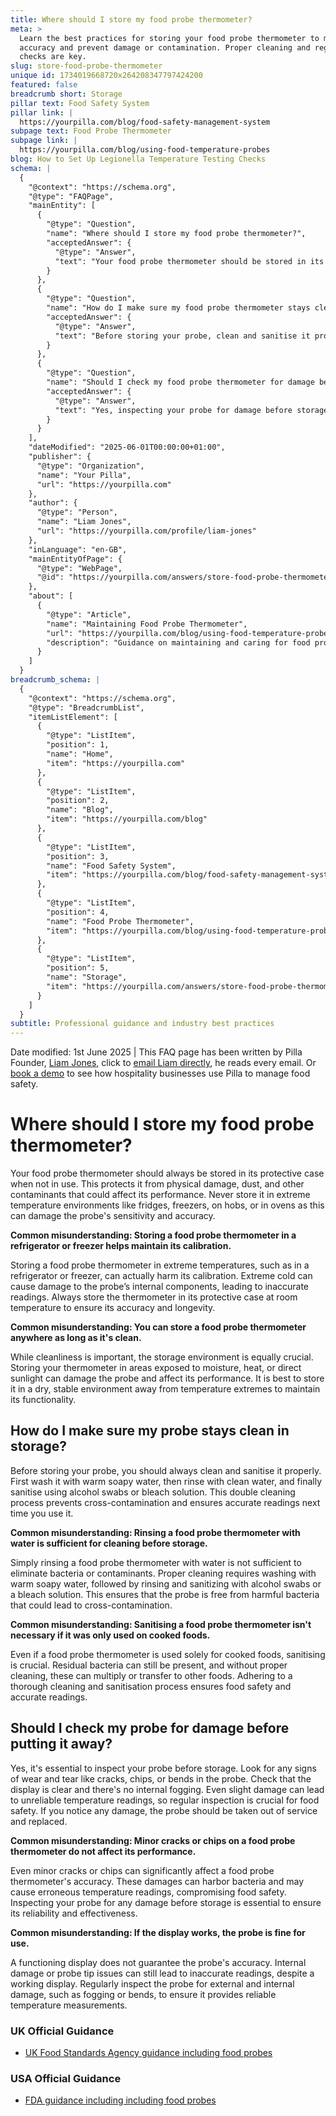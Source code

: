 ```yaml
---
title: Where should I store my food probe thermometer?
meta: >
  Learn the best practices for storing your food probe thermometer to maintain
  accuracy and prevent damage or contamination. Proper cleaning and regular
  checks are key.
slug: store-food-probe-thermometer
unique id: 1734019668720x264208347797424200
featured: false
breadcrumb short: Storage
pillar text: Food Safety System
pillar link: |
  https://yourpilla.com/blog/food-safety-management-system
subpage text: Food Probe Thermometer
subpage link: |
  https://yourpilla.com/blog/using-food-temperature-probes
blog: How to Set Up Legionella Temperature Testing Checks
schema: |
  {
    "@context": "https://schema.org",
    "@type": "FAQPage",
    "mainEntity": [
      {
        "@type": "Question",
        "name": "Where should I store my food probe thermometer?",
        "acceptedAnswer": {
          "@type": "Answer",
          "text": "Your food probe thermometer should be stored in its protective case when not in use to protect it from physical damage, dust, and contaminants. Do not store it in environments with extreme temperatures such as fridges, freezers, on hobs, or in ovens, as this can damage the probe's sensitivity and accuracy. Instead, keep it at room temperature in a dry, stable environment."
        }
      },
      {
        "@type": "Question",
        "name": "How do I make sure my food probe thermometer stays clean in storage?",
        "acceptedAnswer": {
          "@type": "Answer",
          "text": "Before storing your probe, clean and sanitise it properly. Wash it with warm soapy water, followed by rinsing with clean water, and sanitise using alcohol swabs or a bleach solution. This cleaning and sanitisation process prevents cross-contamination and ensures the probe provides accurate readings next time it is used."
        }
      },
      {
        "@type": "Question",
        "name": "Should I check my food probe thermometer for damage before putting it away?",
        "acceptedAnswer": {
          "@type": "Answer",
          "text": "Yes, inspecting your probe for damage before storage is essential. Check for signs of wear and tear such as cracks, chips, or bends in the probe. Ensure the display is clear and there is no internal fogging. Any noticed damage necessitates taking the probe out of service and replacing it to ensure reliable temperature readings and food safety."
        }
      }
    ],
    "dateModified": "2025-06-01T00:00:00+01:00",
    "publisher": {
      "@type": "Organization",
      "name": "Your Pilla",
      "url": "https://yourpilla.com"
    },
    "author": {
      "@type": "Person",
      "name": "Liam Jones",
      "url": "https://yourpilla.com/profile/liam-jones"
    },
    "inLanguage": "en-GB",
    "mainEntityOfPage": {
      "@type": "WebPage",
      "@id": "https://yourpilla.com/answers/store-food-probe-thermometer"
    },
    "about": [
      {
        "@type": "Article",
        "name": "Maintaining Food Probe Thermometer",
        "url": "https://yourpilla.com/blog/using-food-temperature-probes",
        "description": "Guidance on maintaining and caring for food probe thermometers to ensure accuracy and food safety."
      }
    ]
  }
breadcrumb_schema: |
  {
    "@context": "https://schema.org",
    "@type": "BreadcrumbList",
    "itemListElement": [
      {
        "@type": "ListItem",
        "position": 1,
        "name": "Home",
        "item": "https://yourpilla.com"
      },
      {
        "@type": "ListItem",
        "position": 2,
        "name": "Blog",
        "item": "https://yourpilla.com/blog"
      },
      {
        "@type": "ListItem",
        "position": 3,
        "name": "Food Safety System",
        "item": "https://yourpilla.com/blog/food-safety-management-system"
      },
      {
        "@type": "ListItem",
        "position": 4,
        "name": "Food Probe Thermometer",
        "item": "https://yourpilla.com/blog/using-food-temperature-probes"
      },
      {
        "@type": "ListItem",
        "position": 5,
        "name": "Storage",
        "item": "https://yourpilla.com/answers/store-food-probe-thermometer"
      }
    ]
  }
subtitle: Professional guidance and industry best practices
---
```


Date modified: 1st June 2025 | This FAQ page has been written by Pilla Founder, [Liam Jones](https://yourpilla.com/profile/liam-jones), click to [email Liam directly](https://mailto:liam@yourpilla.com/), he reads every email. Or [book a demo](https://calendly.com/pilla/demo) to see how hospitality businesses use Pilla to manage food safety.

# Where should I store my food probe thermometer?

Your food probe thermometer should always be stored in its protective case when not in use. This protects it from physical damage, dust, and other contaminants that could affect its performance. Never store it in extreme temperature environments like fridges, freezers, on hobs, or in ovens as this can damage the probe's sensitivity and accuracy.

**Common misunderstanding: Storing a food probe thermometer in a refrigerator or freezer helps maintain its calibration.**

Storing a food probe thermometer in extreme temperatures, such as in a refrigerator or freezer, can actually harm its calibration. Extreme cold can cause damage to the probe’s internal components, leading to inaccurate readings. Always store the thermometer in its protective case at room temperature to ensure its accuracy and longevity.

**Common misunderstanding: You can store a food probe thermometer anywhere as long as it's clean.**

While cleanliness is important, the storage environment is equally crucial. Storing your thermometer in areas exposed to moisture, heat, or direct sunlight can damage the probe and affect its performance. It is best to store it in a dry, stable environment away from temperature extremes to maintain its functionality.

## How do I make sure my probe stays clean in storage?

Before storing your probe, you should always clean and sanitise it properly. First wash it with warm soapy water, then rinse with clean water, and finally sanitise using alcohol swabs or bleach solution. This double cleaning process prevents cross-contamination and ensures accurate readings next time you use it.

**Common misunderstanding: Rinsing a food probe thermometer with water is sufficient for cleaning before storage.**

Simply rinsing a food probe thermometer with water is not sufficient to eliminate bacteria or contaminants. Proper cleaning requires washing with warm soapy water, followed by rinsing and sanitizing with alcohol swabs or a bleach solution. This ensures that the probe is free from harmful bacteria that could lead to cross-contamination.

**Common misunderstanding: Sanitising a food probe thermometer isn't necessary if it was only used on cooked foods.**

Even if a food probe thermometer is used solely for cooked foods, sanitising is crucial. Residual bacteria can still be present, and without proper cleaning, these can multiply or transfer to other foods. Adhering to a thorough cleaning and sanitisation process ensures food safety and accurate readings.

## Should I check my probe for damage before putting it away?

Yes, it's essential to inspect your probe before storage. Look for any signs of wear and tear like cracks, chips, or bends in the probe. Check that the display is clear and there's no internal fogging. Even slight damage can lead to unreliable temperature readings, so regular inspection is crucial for food safety. If you notice any damage, the probe should be taken out of service and replaced.

**Common misunderstanding: Minor cracks or chips on a food probe thermometer do not affect its performance.**

Even minor cracks or chips can significantly affect a food probe thermometer's accuracy. These damages can harbor bacteria and may cause erroneous temperature readings, compromising food safety. Inspecting your probe for any damage before storage is essential to ensure its reliability and effectiveness.

**Common misunderstanding: If the display works, the probe is fine for use.**

A functioning display does not guarantee the probe's accuracy. Internal damage or probe tip issues can still lead to inaccurate readings, despite a working display. Regularly inspect the probe for external and internal damage, such as fogging or bends, to ensure it provides reliable temperature measurements.

### UK Official Guidance

-   [UK Food Standards Agency guidance including food probes](https://www.food.gov.uk/safety-hygiene/cooking-your-food)

### USA Official Guidance

-   [FDA guidance including including food probes](https://www.fda.gov/food/buy-store-serve-safe-food/refrigerator-thermometers-cold-facts-about-food-safety?utm_source=chatgpt.com)
